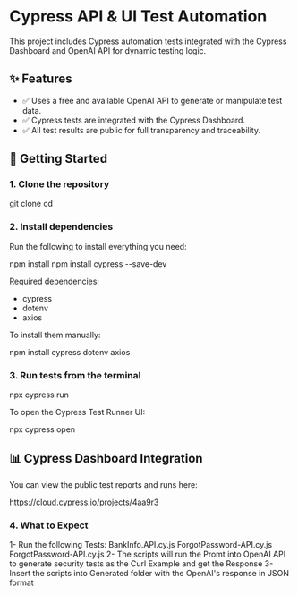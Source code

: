 # Cypress API & UI Test Automation

This project includes Cypress automation tests integrated with the Cypress Dashboard and OpenAI API for dynamic testing logic.

## ✨ Features

- ✅ Uses a free and available OpenAI API to generate or manipulate test data.
- ✅ Cypress tests are integrated with the Cypress Dashboard.
- ✅ All test results are public for full transparency and traceability.

## 🚀 Getting Started

### 1. Clone the repository

git clone 
cd <project-directory>

### 2. Install dependencies

Run the following to install everything you need:

npm install
 npm install cypress --save-dev

Required dependencies:

- cypress
- dotenv
- axios

To install them manually:

npm install cypress dotenv axios

### 3. Run tests from the terminal

npx cypress run

To open the Cypress Test Runner UI:

npx cypress open

## 📊 Cypress Dashboard Integration

You can view the public test reports and runs here:

https://cloud.cypress.io/projects/4aa9r3

### 4. What to Expect

1- Run the following Tests: BankInfo.API.cy.js
                        ForgotPassword-API.cy.js
                        ForgotPassword-API.cy.js
2- The scripts will run the Promt into OpenAI API to generate security tests as the Curl Example and get the Response
3- Insert the scripts into Generated folder with the OpenAI's response in JSON format



